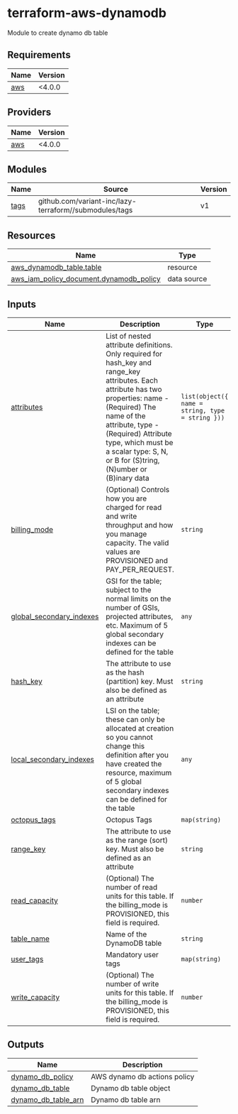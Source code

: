 # terraform-aws-dynamodb
Module to create dynamo db table

<!-- BEGINNING OF PRE-COMMIT-TERRAFORM DOCS HOOK -->
## Requirements

| Name | Version |
|------|---------|
| <a name="requirement_aws"></a> [aws](#requirement\_aws) | <4.0.0 |

## Providers

| Name | Version |
|------|---------|
| <a name="provider_aws"></a> [aws](#provider\_aws) | <4.0.0 |

## Modules

| Name | Source | Version |
|------|--------|---------|
| <a name="module_tags"></a> [tags](#module\_tags) | github.com/variant-inc/lazy-terraform//submodules/tags | v1 |

## Resources

| Name | Type |
|------|------|
| [aws_dynamodb_table.table](https://registry.terraform.io/providers/hashicorp/aws/latest/docs/resources/dynamodb_table) | resource |
| [aws_iam_policy_document.dynamodb_policy](https://registry.terraform.io/providers/hashicorp/aws/latest/docs/data-sources/iam_policy_document) | data source |

## Inputs

| Name | Description | Type | Default | Required |
|------|-------------|------|---------|:--------:|
| <a name="input_attributes"></a> [attributes](#input\_attributes) | List of nested attribute definitions. Only required for hash\_key and range\_key attributes. Each attribute has two properties: name - (Required) The name of the attribute, type - (Required) Attribute type, which must be a scalar type: S, N, or B for (S)tring, (N)umber or (B)inary data | `list(object({ name = string, type = string }))` | `null` | no |
| <a name="input_billing_mode"></a> [billing\_mode](#input\_billing\_mode) | (Optional) Controls how you are charged for read and write throughput and how you manage capacity. The valid values are PROVISIONED and PAY\_PER\_REQUEST. | `string` | `"PAY_PER_REQUEST"` | no |
| <a name="input_global_secondary_indexes"></a> [global\_secondary\_indexes](#input\_global\_secondary\_indexes) | GSI for the table; subject to the normal limits on the number of GSIs, projected attributes, etc. Maximum of 5 global secondary indexes can be defined for the table | `any` | `null` | no |
| <a name="input_hash_key"></a> [hash\_key](#input\_hash\_key) | The attribute to use as the hash (partition) key. Must also be defined as an attribute | `string` | n/a | yes |
| <a name="input_local_secondary_indexes"></a> [local\_secondary\_indexes](#input\_local\_secondary\_indexes) | LSI on the table; these can only be allocated at creation so you cannot change this definition after you have created the resource, maximum of 5 global secondary indexes can be defined for the table | `any` | `null` | no |
| <a name="input_octopus_tags"></a> [octopus\_tags](#input\_octopus\_tags) | Octopus Tags | `map(string)` | n/a | yes |
| <a name="input_range_key"></a> [range\_key](#input\_range\_key) | The attribute to use as the range (sort) key. Must also be defined as an attribute | `string` | `null` | no |
| <a name="input_read_capacity"></a> [read\_capacity](#input\_read\_capacity) | (Optional) The number of read units for this table. If the billing\_mode is PROVISIONED, this field is required. | `number` | `2` | no |
| <a name="input_table_name"></a> [table\_name](#input\_table\_name) | Name of the DynamoDB table | `string` | n/a | yes |
| <a name="input_user_tags"></a> [user\_tags](#input\_user\_tags) | Mandatory user tags | `map(string)` | n/a | yes |
| <a name="input_write_capacity"></a> [write\_capacity](#input\_write\_capacity) | (Optional) The number of write units for this table. If the billing\_mode is PROVISIONED, this field is required. | `number` | `2` | no |

## Outputs

| Name | Description |
|------|-------------|
| <a name="output_dynamo_db_policy"></a> [dynamo\_db\_policy](#output\_dynamo\_db\_policy) | AWS dynamo db actions policy |
| <a name="output_dynamo_db_table"></a> [dynamo\_db\_table](#output\_dynamo\_db\_table) | Dynamo db table object |
| <a name="output_dynamo_db_table_arn"></a> [dynamo\_db\_table\_arn](#output\_dynamo\_db\_table\_arn) | Dynamo db table arn |
<!-- END OF PRE-COMMIT-TERRAFORM DOCS HOOK -->
